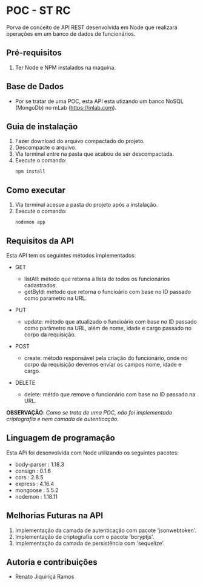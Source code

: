 # POC - ST RC

Porva de conceito de API REST desenvolvida em Node que realizará operações em um banco de dados de funcionários.



## Pré-requisitos

1. Ter Node e NPM instalados na maquina.


## Base de Dados

- Por se tratar de uma POC, esta API esta utizando um banco NoSQL (MongoDb) no mLab (https://mlab.com).


## Guia de instalação

1. Fazer download do arquivo compactado do projeto.
2. Descompacte o arquivo.
3. Via terminal entre na pasta que acabou de ser descompactada.
4. Execute o comando: 
    ```
    npm install
    ```


## Como executar

1. Via terminal acesse a pasta do projeto após a instalação.
2. Execute o comando: 
    ```
    nodemon app 
    ```


## Requisitos da API

Esta API tem os seguintes métodos implementados:

- GET

    - listAll: método que retorna a lista de todos os funcionários cadastrados.
    - getById: método que retorna o funcioário com base no ID passado como parametro na URL.


- PUT

    - update: método que atualizado o funcioário com base no ID passado como parâmetro na URL, além de nome, idade e cargo passado no corpo da requisição.


- POST  

    - create: método responsável pela criação do funcionário, onde no corpo da requisição devemos enviar os campos nome, idade e cargo.


- DELETE

    - delete: métdo que remove o funcionário com base no ID passado na URL. 


**OBSERVAÇÃO**: _Como se trata de uma POC, não foi implementado criptografia e nem camada de autenticação._
<br>

## Linguagem de programação

Esta APi foi desenvolvida com Node utilizando os seguintes pacotes:

* body-parser : 1.18.3
* consign : 0.1.6
* cors :  2.8.5
* express :  4.16.4
* mongoose :  5.5.2
* nodemon :  1.18.11 


## Melhorias Futuras na API

1. Implementação da camada de autenticação com pacote 'jsonwebtoken'.
2. Implementação de criptografia com o pacote 'bcryptjs'.
3. Implementação da camada de persistência com 'sequelize'.


## Autoria e contribuições

- Renato Jiquiriçá Ramos
